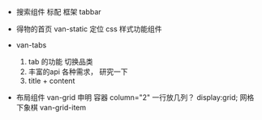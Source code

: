 - 搜索组件
  标配 框架 tabbar

- 得物的首页
  van-static 定位 css 样式功能组件

- van-tabs
  1. tab 的功能 切换品类
  2. 丰富的api 各种需求， 研究一下
  3. title + content

- 布局组件
  van-grid 申明 容器 column="2" 一行放几列？
  display:grid; 网格 下象棋
  van-grid-item